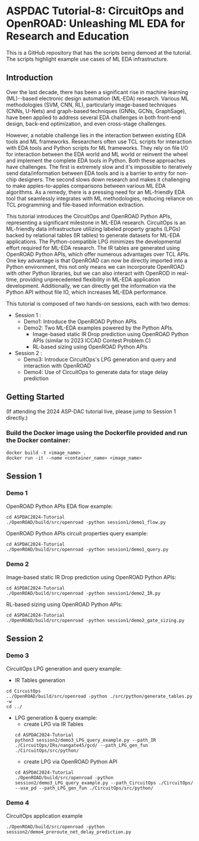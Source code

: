 # ASPDAC Tutorial-8: CircuitOps and OpenROAD: Unleashing ML EDA for Research and Education

This is a GitHub repository that has the scripts being demoed at the tutorial. The scripts highlight example use cases of ML EDA infrastructure. 

## Introduction
Over the last decade, there has been a significant rise in machine learning (ML)--based electronic design automation (ML-EDA) research. Various ML methodologies (SVM, CNN, RL), particularly image-based techniques (CNNs, U-Nets) and graph-based techniques (GNNs, GCNs, GraphSage), have been applied to address several EDA challenges in both front-end design, back-end optimization, and even cross-stage challenges.

However, a notable challenge lies in the interaction between existing EDA tools and ML frameworks. Researchers often use TCL scripts for interaction with EDA tools and Python scripts for ML frameworks. They rely on file I/O for interaction between the EDA world and ML world or reinvent the wheel and implement the complete EDA tools in Python. Both these approaches have challenges. The first is extremely slow and it's impossible to iteratively send data/information between EDA tools and is a barrier to entry for non-chip designers. The second slows down research and makes it challenging to make apples-to-apples comparisons between various ML EDA algorithms. As a remedy, there is a pressing need for an ML-friendly EDA tool that seamlessly integrates with ML methodologies, reducing reliance on TCL programming and file-based information extraction.

This tutorial introduces the CircuitOps and OpenROAD Python APIs, representing a significant milestone in ML-EDA research. CircuitOps is an ML-friendly data infrastructure utilizing labeled property graphs (LPGs) backed by relational tables (IR tables) to generate datasets for ML-EDA applications. The Python-compatible LPG minimizes the developmental effort required for ML-EDA research. The IR tables are generated using OpenROAD Python APIs, which offer numerous advantages over TCL APIs. One key advantage is that OpenROAD can now be directly imported into a Python environment, this not only means we can incorporate OpenROAD with other Python libraries, but we can also interact with OpenROD in real-time, providing unprecedented flexibility in ML-EDA application development. Additionally, we can directly get the information via the Python API without file IO, which increases ML-EDA performance.

This tutorial is composed of two hands-on sessions, each with two demos:
- Session 1 :
  - Demo1: Introduce the OpenROAD Python APIs.
  - Demo2: Two ML-EDA examples powered by the Python APIs.
    - Image-based static IR Drop prediction using OpenROAD Python APIs (similar to 2023 ICCAD Contest Problem C)
    - RL-based sizing using OpenROAD Python APIs
- Session 2 :
  - Demo3: Introduce CircuitOps's LPG generation and query and interaction with OpenROAD
  - Demo4: Use of CircuitOps to generate data for stage delay prediction

## Getting Started

(If attending the 2024 ASP-DAC tutorial live, please jump to Session 1 directly.)

### Build the Docker image using the Dockerfile provided and run the Docker container:

```
docker build -t <image_name> .
docker run -it --name <container_name> <image_name>
```

## Session 1

### Demo 1

OpenROAD Python APIs EDA flow example:

```
cd ASPDAC2024-Tutorial
./OpenROAD/build/src/openroad -python session1/demo1_flow.py
```

OpenROAD Python APIs circuit properties query example:

```
cd ASPDAC2024-Tutorial
./OpenROAD/build/src/openroad -python session1/demo1_query.py
```

### Demo 2 

Image-based static IR Drop prediction using OpenROAD Python APIs:

```
cd ASPDAC2024-Tutorial
./OpenROAD/build/src/openroad -python session1/demo2_IR.py 
```

RL-based sizing using OpenROAD Python APIs:

```
cd ASPDAC2024-Tutorial
./OpenROAD/build/src/openroad -python session1/demo2_gate_sizing.py 
```

## Session 2

### Demo 3

CircuitOps LPG generation and query example:

- IR Tables generation 

```
cd CircuitOps
../OpenROAD/build/src/openroad -python ./src/python/generate_tables.py -w
cd ../
```

- LPG generation & query example:
  - create LPG via IR Tables
  ```
  cd ASPDAC2024-Tutorial
  python3 session2/demo3_LPG_query_example.py --path_IR ./CircuitOps/IRs/nangate45/gcd/ --path_LPG_gen_fun ./CircuitOps/src/python/
  ```
  - create LPG via OpenROAD Python API
  ```
  cd ASPDAC2024-Tutorial
  ./OpenROAD/build/src/openroad -python session2/demo3_LPG_query_example.py --path_CircuitOps ./CircuitOps/ --use_pd --path_LPG_gen_fun ./CircuitOps/src/python/
  ``` 

### Demo 4

CircuitOps application example

```
./OpenROAD/build/src/openroad -python session2/demo4_preroute_net_delay_prediction.py
```

